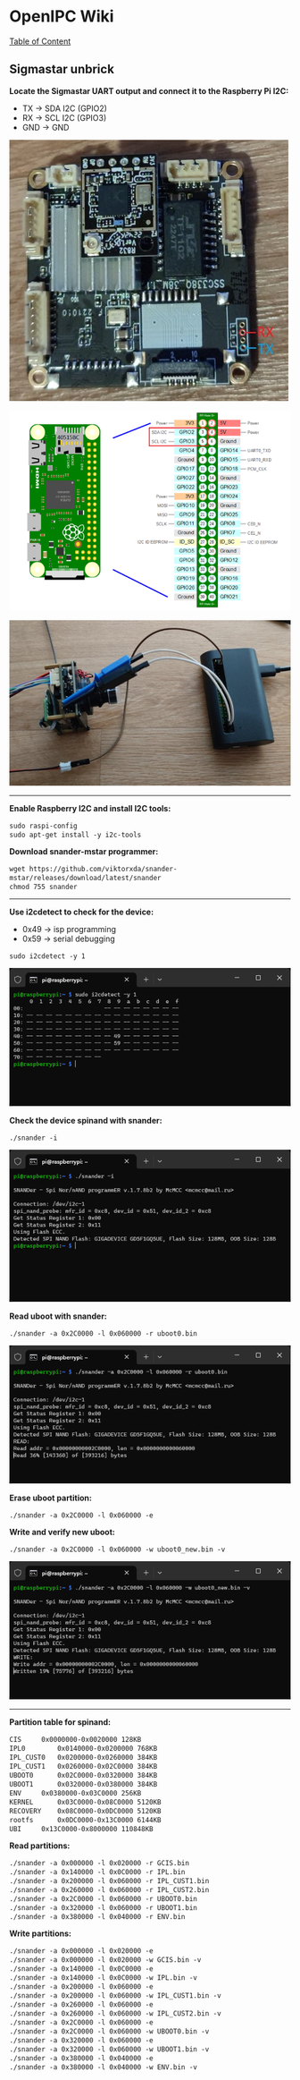 # OpenIPC Wiki
[Table of Content](../README.md)

Sigmastar unbrick
---

**Locate the Sigmastar UART output and connect it to the Raspberry Pi I2C:**
- TX -> SDA I2C (GPIO2)
- RX -> SCL I2C (GPIO3)
- GND -> GND

![](../images/sigmastar-uart.jpg)

![](../images/sigmastar-raspberry.png)

![](../images/sigmastar-example.jpg)

---

**Enable Raspberry I2C and install I2C tools:**
```
sudo raspi-config
sudo apt-get install -y i2c-tools
```

**Download snander-mstar programmer:**
```
wget https://github.com/viktorxda/snander-mstar/releases/download/latest/snander
chmod 755 snander
```

---

**Use i2cdetect to check for the device:**
- 0x49 -> isp programming
- 0x59 -> serial debugging
```
sudo i2cdetect -y 1
```

![](../images/sigmastar-detect.png)

**Check the device spinand with snander:**
```
./snander -i
```

![](../images/sigmastar-check.png)

**Read uboot with snander:**
```
./snander -a 0x2C0000 -l 0x060000 -r uboot0.bin
```

![](../images/sigmastar-read.png)

**Erase uboot partition:**
```
./snander -a 0x2C0000 -l 0x060000 -e
```

**Write and verify new uboot:**
```
./snander -a 0x2C0000 -l 0x060000 -w uboot0_new.bin -v
```

![](../images/sigmastar-write.png)

---

**Partition table for spinand:**
```
CIS		0x0000000-0x0020000	128KB
IPL0		0x0140000-0x0200000	768KB
IPL_CUST0	0x0200000-0x0260000	384KB
IPL_CUST1	0x0260000-0x02C0000	384KB
UBOOT0		0x02C0000-0x0320000	384KB
UBOOT1		0x0320000-0x0380000	384KB
ENV		0x0380000-0x03C0000	256KB
KERNEL		0x03C0000-0x08C0000	5120KB
RECOVERY	0x08C0000-0x0DC0000	5120KB
rootfs		0x0DC0000-0x13C0000	6144KB
UBI		0x13C0000-0x8000000	110848KB
```

**Read partitions:**
```
./snander -a 0x000000 -l 0x020000 -r GCIS.bin
./snander -a 0x140000 -l 0x0C0000 -r IPL.bin
./snander -a 0x200000 -l 0x060000 -r IPL_CUST1.bin
./snander -a 0x260000 -l 0x060000 -r IPL_CUST2.bin
./snander -a 0x2C0000 -l 0x060000 -r UBOOT0.bin
./snander -a 0x320000 -l 0x060000 -r UBOOT1.bin
./snander -a 0x380000 -l 0x040000 -r ENV.bin
```

**Write partitions:**
```
./snander -a 0x000000 -l 0x020000 -e
./snander -a 0x000000 -l 0x020000 -w GCIS.bin -v
./snander -a 0x140000 -l 0x0C0000 -e
./snander -a 0x140000 -l 0x0C0000 -w IPL.bin -v
./snander -a 0x200000 -l 0x060000 -e
./snander -a 0x200000 -l 0x060000 -w IPL_CUST1.bin -v
./snander -a 0x260000 -l 0x060000 -e
./snander -a 0x260000 -l 0x060000 -w IPL_CUST2.bin -v
./snander -a 0x2C0000 -l 0x060000 -e
./snander -a 0x2C0000 -l 0x060000 -w UBOOT0.bin -v
./snander -a 0x320000 -l 0x060000 -e
./snander -a 0x320000 -l 0x060000 -w UBOOT1.bin -v
./snander -a 0x380000 -l 0x040000 -e
./snander -a 0x380000 -l 0x040000 -w ENV.bin -v
```
